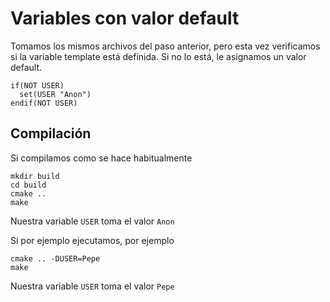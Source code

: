 # Variables con valor default

Tomamos los mismos archivos del paso anterior, pero esta vez verificamos si la variable template está definida. Si no lo está, le asignamos un valor default.

~~~{.cmake}
if(NOT USER)
  set(USER "Anon")
endif(NOT USER)
~~~

## Compilación

Si compilamos como se hace habitualmente

~~~{.bash}
mkdir build
cd build
cmake ..
make
~~~

Nuestra variable `USER` toma el valor `Anon`

Si por ejemplo ejecutamos, por ejemplo

~~~{.bash}
cmake .. -DUSER=Pepe
make
~~~

Nuestra variable `USER` toma el valor `Pepe`
